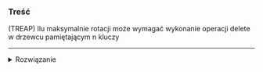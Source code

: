 ### Treść
(TREAP)
Ilu maksymalnie rotacji może wymagać wykonanie operacji delete w drzewcu pamiętającym n kluczy

------
<details><summary>Rozwiązanie</summary>
<p>

